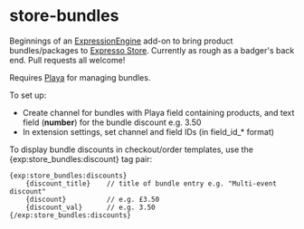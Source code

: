store-bundles
=============

Beginnings of an [ExpressionEngine](http://ellislab.com/expressionengine) add-on to bring product bundles/packages to [Expresso Store](https://exp-resso.com/). Currently as rough as a badger's back end. Pull requests all welcome!

Requires [Playa](http://devot-ee.com/add-ons/playa) for managing bundles.

To set up:

- Create channel for bundles with Playa field containing products, and text field (**number**) for the bundle discount e.g. 3.50
- In extension settings, set channel and field IDs (in field_id_* format)

To display bundle discounts in checkout/order templates, use the {exp:store_bundles:discount} tag pair:

    {exp:store_bundles:discounts}
        {discount_title}	// title of bundle entry e.g. "Multi-event discount"
        {discount}			// e.g. £3.50
        {discount_val}		// e.g. 3.50
    {/exp:store_bundles:discounts}